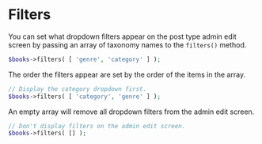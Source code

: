 # Filters

You can set what dropdown filters appear on the post type admin edit screen by passing an array of taxonomy names to the `filters()` method.

```php
$books->filters( [ 'genre', 'category' ] );
```

The order the filters appear are set by the order of the items in the array.

```php
// Display the category dropdown first.
$books->filters( [ 'category', 'genre' ] );
```

An empty array will remove all dropdown filters from the admin edit screen.

```php
// Don't display filters on the admin edit screen.
$books->filters( [] );
```

